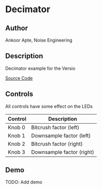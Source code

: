 # Decimator

## Author

Ankoor Apte, Noise Engineering

## Description

Decimator example for the Versio

[Source Code](https://github.com/electro-smith/DaisyExamples/tree/master/versio/Decimator)

## Controls

All controls have some effect on the LEDs

| Control | Description |
| --- | --- |
| Knob 0 | Bitcrush factor (left) |
| Knob 1 | Downsample factor (left) |
| Knob 2 | Bitcrush factor (right) |
| Knob 3 | Downsample factor (right) |


## Demo 

TODO: Add demo
